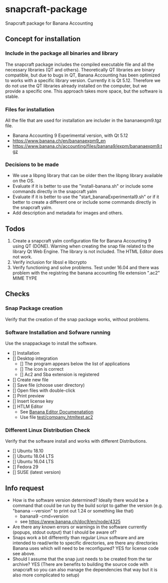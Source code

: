 # snapcraft-package
Snapcraft package for Banana Accounting

## Concept for installation
### Include in the package all binaries and library
The snapcraft package includes the compiled executable file and all the necessary libraries (QT and others). 
Theoretically QT libraries are binary compatible, but due to bugs in QT, Banana Accounting has been optimized to works with a specific library version. Currently it is Qt 5.12.
Therefore we do not use the QT libraries already installed on the computer, but we provide a specific one. 
This approach takes more  space, but the software is stable.

### Files for installation 
All the file that are used for installation are includer in the bananaexpm9.tgz file.
- Banana Accounting 9 Experimental version, with Qt 5.12
- https://www.banana.ch/en/bananaexpm9_en
- https://www.banana.ch/accounting/files/banana9/expm/bananaexpm9.tgz

### Decisions to be made 
- We use a libpng library that can be older then the libpng library available on the OS.
- Evaluate if it is better to use the "install-banana.sh" or include some commands directly in the snapcraft yalm 
- Evaluate if it is better to use the "start_bananaExperimental9.sh" or if it better to create a different one or include some commands directly in the snapcraft yalm. 
- Add description and metadata for images and others. 


## Todos
1. Create a snapcraft yalm configuration file for Banana Accounting 9 using QT (DONE). Warning  when creating the snap file related to the library Qt Web Engine. The library is not included. The HTML Editor does not work.
2. Verify inclusion for libssl e libcrypto
3. Verify functioning and solve problems.
  Test under 16.04 and there was problem with the registring the banana accounting file extension ".ac2" MIME TYPE

## Checks

### Snap Package creation
Verify that the creation of the snap package works, without problems.

### Software Installation and Sofware running
Use the snappackage to install the software. 
* [] Installation
* [] Desktop integration
  * [] The program appears below the list of applications
  * [] The icon is correct
  * [] Ac2 and Sba extension is registered
* [] Create new file
* [] Save file (choose user directory)
* [] Open files with double-click
* [] Print preview
* [] Insert license key
* [] HTLM Editor
     - See [Banana Editor Documenatation](https://www.banana.ch/doc9/en/node/8353)
     - Use file  [test/company_htmltest.ac2](https://github.com/BananaInternal/snapcraft-package/raw/master/test/company_htmltest.ac2)

### Different Linux Distribution Check
Verify that the software install and works with different Distributions. 
  * [] Ubuntu 18.10
  * [] Ubuntu 18.04 LTS
  * [] Ubuntu 16.04 LTS
  * [] Fedora 29
  * [] SUSE (latest version)

## Info request
- How is the software version determined? Ideally there would be a command that could be run by the build script to gather the version (e.g. "banana --version" to print out 1.24 or something like that)
  - banana9 -cmd=version
  - see https://www.banana.ch/doc9/en/node/4325
- Are there any known errors or warnings in the software currently (popups, stdout output) that I should be aware of?
- Snaps work a bit differently than regular Linux software and are intended to read/write to specific directories, are there any directories Banana uses which will need to be reconfigured? YES for license code see above.
- Should I assume that the snap just needs to be created from the tar archive? YES 
(There are benefits to building the source code with snapcraft so you can also manage the dependencies that way but it is also more complicated to setup)


